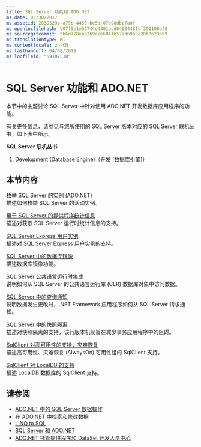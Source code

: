 ```yaml
---
title: SQL Server 功能和 ADO.NET
ms.date: 03/30/2017
ms.assetid: 2839529b-a79b-4450-be5d-07a98dbc7a0f
ms.openlocfilehash: b07f5e1e62744e4301acd64034481cf391100af8
ms.sourcegitcommit: 5b6d778ebb269ee6684fb57ad69a8c28b06235b9
ms.translationtype: MT
ms.contentlocale: zh-CN
ms.lasthandoff: 04/08/2019
ms.locfileid: "59107518"
---
```

# <a name="sql-server-features-and-adonet"></a>SQL Server 功能和 ADO.NET
本节中的主题讨论 SQL Server 中针对使用 ADO.NET 开发数据库应用程序的功能。  
  
 有关更多信息，请参见与您所使用的 SQL Server 版本对应的 SQL Server 联机丛书，如下表中所示。  
  
 **SQL Server 联机丛书**  
  
1.  [Development (Database Engine)（开发 [数据库引擎]）](https://go.microsoft.com/fwlink/?LinkId=115245)  
  
## <a name="in-this-section"></a>本节内容  
 [枚举 SQL Server 的实例 (ADO.NET)](../../../../../docs/framework/data/adonet/sql/enumerating-instances-of-sql-server.md)  
 描述如何枚举 SQL Server 的活动实例。  
  
 [用于 SQL Server 的提供程序统计信息](../../../../../docs/framework/data/adonet/sql/provider-statistics-for-sql-server.md)  
 描述对获取 SQL Server 运行时统计信息的支持。  
  
 [SQL Server Express 用户实例](../../../../../docs/framework/data/adonet/sql/sql-server-express-user-instances.md)  
 描述对 SQL Server Express 用户实例的支持。  
  
 [SQL Server 中的数据库镜像](../../../../../docs/framework/data/adonet/sql/database-mirroring-in-sql-server.md)  
 描述数据库镜像功能。  
  
 [SQL Server 公共语言运行时集成](../../../../../docs/framework/data/adonet/sql/sql-server-common-language-runtime-integration.md)  
 说明如何从 SQL Server 的公共语言运行库 (CLR) 数据库对象中访问数据。  
  
 [SQL Server 中的查询通知](../../../../../docs/framework/data/adonet/sql/query-notifications-in-sql-server.md)  
 说明数据发生更改时，.NET Framework 应用程序如何从 SQL Server 请求通知。  
  
 [SQL Server 中的快照隔离](../../../../../docs/framework/data/adonet/sql/snapshot-isolation-in-sql-server.md)  
 描述对快照隔离的支持，该行版本机制旨在减少事务应用程序中的阻碍。  
  
 [SqlClient 对高可用性的支持，灾难恢复](../../../../../docs/framework/data/adonet/sql/sqlclient-support-for-high-availability-disaster-recovery.md)  
 描述高可用性、灾难恢复 (AlwaysOn) 可用性组的 SqlClient 支持。  
  
 [SqlClient 对 LocalDB 的支持](../../../../../docs/framework/data/adonet/sql/sqlclient-support-for-localdb.md)  
 描述 LocalDB 数据库的 SqlClient 支持。  
  
## <a name="see-also"></a>请参阅

- [ADO.NET 中的 SQL Server 数据操作](../../../../../docs/framework/data/adonet/sql/sql-server-data-operations.md)
- [在 ADO.NET 中检索和修改数据](../../../../../docs/framework/data/adonet/retrieving-and-modifying-data.md)
- [LINQ to SQL](../../../../../docs/framework/data/adonet/sql/linq/index.md)
- [SQL Server 和 ADO.NET](../../../../../docs/framework/data/adonet/sql/index.md)
- [ADO.NET 托管提供程序和 DataSet 开发人员中心](https://go.microsoft.com/fwlink/?LinkId=217917)
